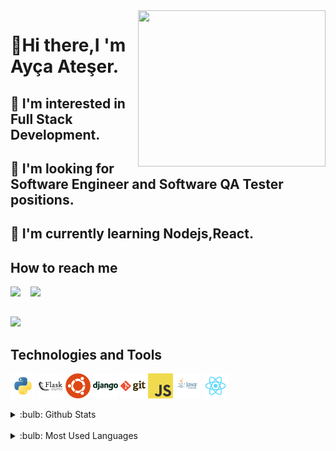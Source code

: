
<img src="https://media.giphy.com/media/fstnUIxyXP1aAn5f3j/giphy.gif" align="right" width="300" height="250">

# :wave:Hi there,I 'm Ayça Ateşer. 
## :dizzy: I'm interested in Full Stack Development.
## :eyes: I'm looking for Software Engineer and Software QA Tester positions.
## :herb: I'm currently learning Nodejs,React.
## How to reach me 

[<img width="32" src="https://unpkg.com/simple-icons@v5/icons/linkedin.svg" align="left" />][linkedin]

[<img width="32" src="https://unpkg.com/simple-icons@v5/icons/hackerrank.svg" align="left" />][hackerrank]

<br/>
<br/>

![](https://komarev.com/ghpvc/?username=aycaateser&color=blueviolet)

## Technologies and Tools
<p float="left">

<img src=https://raw.githubusercontent.com/github/explore/80688e429a7d4ef2fca1e82350fe8e3517d3494d/topics/python/python.png width="40" height="40">
<img src=https://raw.githubusercontent.com/github/explore/80688e429a7d4ef2fca1e82350fe8e3517d3494d/topics/flask/flask.png width="40" height="40">

<img src=https://raw.githubusercontent.com/github/explore/80688e429a7d4ef2fca1e82350fe8e3517d3494d/topics/ubuntu/ubuntu.png width="40" height="40">

<img src=https://raw.githubusercontent.com/github/explore/80688e429a7d4ef2fca1e82350fe8e3517d3494d/topics/django/django.png width="40" height="40">

<img src=https://raw.githubusercontent.com/github/explore/80688e429a7d4ef2fca1e82350fe8e3517d3494d/topics/git/git.png width="40" height="40">

<img src=https://raw.githubusercontent.com/github/explore/80688e429a7d4ef2fca1e82350fe8e3517d3494d/topics/javascript/javascript.png width="40" height="40">

<img src=https://raw.githubusercontent.com/github/explore/80688e429a7d4ef2fca1e82350fe8e3517d3494d/topics/java/java.png width="40" height="40">


<img src=https://raw.githubusercontent.com/github/explore/80688e429a7d4ef2fca1e82350fe8e3517d3494d/topics/react/react.png width="40" height="40">
<br/>
 </p>
<details>
<summary> :bulb: Github Stats</summary>
<img src="https://github-readme-stats.vercel.app/api?username=aycaateser&theme=radical">

</details>

<br/>

<details>
<summary>:bulb: Most Used Languages</summary>
<img src="https://github-readme-stats.vercel.app/api/top-langs/?username=aycaateser&layout=compact">

</details>

<br/>

[linkedin]:https://www.linkedin.com/in/aycaateser/
[hackerrank]:https://www.hackerrank.com/ateserayca
